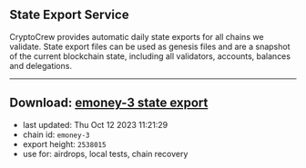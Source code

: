 ## State Export Service
CryptoCrew provides automatic daily state exports for all chains we validate. State export files can be used as genesis files and are a snapshot of the current blockchain state, including all validators, accounts, balances and delegations.

---
**Download: [emoney-3 state export](https://dl.ccvalidators.com/SERVICE/emoney/emoney-3_export_2538015.json)**
---

- last updated: Thu Oct 12 2023 11:21:29
- chain id: `emoney-3`
- export height: `2538015`
- use for: airdrops, local tests, chain recovery
